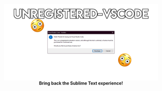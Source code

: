 <p align="center">
    <img src=".assets/unregistered-vscode-banner.png" align="center">
    <b>Bring back the Sublime Text experience!</b>
</p>
